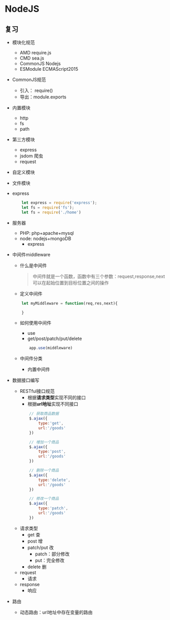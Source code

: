 # NodeJS

## 复习
* 模块化规范
    * AMD           require.js
    * CMD           sea.js
    * CommonJS      Nodejs
    * ESModule      ECMAScript2015
* CommonJS规范
    * 引入： require()
    * 导出：module.exports
* 内置模块
    * http
    * fs
    * path
* 第三方模块
    * express
    * jsdom  爬虫
    * request
* 自定义模块
* 文件模块

* express
    ```js
        let express = require('express');
        let fs = require('fs');
        let fs = require('./home')
    ```
* 服务器
    * PHP: php+apache+mysql
    * node: nodejs+mongoDB
        * express
* 中间件middleware
    * 什么是中间件
        > 中间件就是一个函数，函数中有三个参数：request,response,next
        > 可以在起始位置到目标位置之间的操作
    * 定义中间件
    ```js
        let myMiddleware = function(req,res,next){

        }
    ```
    * 如何使用中间件
        * use
        * get/post/patch/put/delete

        ```js
            app.use(middleware)
        ```
    * 中间件分类
        * 内置中间件
* 数据接口编写
    * RESTful接口规范
        * 根据**请求类型**实现不同的接口
        * 根据**url地址**实现不同接口
        ```js
            // 获取商品数据
            $.ajax({
                type:'get',
                url:'/goods'
            })

            // 增加一个商品
            $.ajax({
                type:'post',
                url:'/goods'
            })

            // 删除一个商品
            $.ajax({
                type:'delete',
                url:'/goods'
            })

            // 修改一个商品
            $.ajax({
                type:'patch',
                url:'/goods'
            })
        ```
    * 请求类型
        * get           查  
        * post          增
        * patch/put     改
            * patch：部分修改
            * put：完全修改
        * delete        删
    * request
        * 请求
    * response
        * 响应
* 路由
    * 动态路由：url地址中存在变量的路由